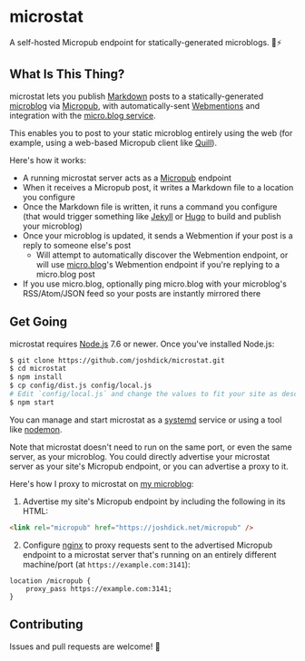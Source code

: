 # microstat

A self-hosted Micropub endpoint for statically-generated microblogs. 📝⚡️

## What Is This Thing?

microstat lets you publish [Markdown](https://en.wikipedia.org/wiki/Markdown) posts to a statically-generated [microblog](https://en.wikipedia.org/wiki/Microblogging) via [Micropub](https://indieweb.org/Micropub), with automatically-sent [Webmentions](https://indieweb.org/Webmention) and integration with the [micro.blog service](https://micro.blog).

This enables you to post to your static microblog entirely using the web (for example, using a web-based Micropub client like [Quill](https://quill.p3k.io)).

Here's how it works:

- A running microstat server acts as a [Micropub](https://indieweb.org/Micropub) endpoint
- When it receives a Micropub post, it writes a Markdown file to a location you configure
- Once the Markdown file is written, it runs a command you configure (that would trigger something like [Jekyll](https://jekyllrb.com/) or [Hugo](https://gohugo.io/) to build and publish your microblog)
- Once your microblog is updated, it sends a Webmention if your post is a reply to someone else's post
  - Will attempt to automatically discover the Webmention endpoint, or will use [micro.blog](https://micro.blog)'s Webmention endpoint if you're replying to a micro.blog post
- If you use micro.blog, optionally ping micro.blog with your microblog's RSS/Atom/JSON feed so your posts are instantly mirrored there

## Get Going

microstat requires [Node.js](https://nodejs.org) 7.6 or newer. Once you've installed Node.js:

```bash
$ git clone https://github.com/joshdick/microstat.git
$ cd microstat
$ npm install
$ cp config/dist.js config/local.js
# Edit `config/local.js` and change the values to fit your site as described by the comments above each value
$ npm start
```

You can manage and start microstat as a [systemd](https://en.wikipedia.org/wiki/Systemd) service or using a tool like [nodemon](https://nodemon.io).

Note that microstat doesn't need to run on the same port, or even the same server, as your microblog. You could directly advertise your microstat server as your site's Micropub endpoint, or you can advertise a proxy to it.

Here's how I proxy to microstat on [my microblog](https://joshdick.net/microblog):

1. Advertise my site's Micropub endpoint by including the following in its HTML:

```html
<link rel="micropub" href="https://joshdick.net/micropub" />
```

2. Configure [nginx](https://nginx.org) to proxy requests sent to the advertised Micropub endpoint to a microstat server that's running on an entirely different machine/port (at `https://example.com:3141`):

```nginx
location /micropub {
	proxy_pass https://example.com:3141;
}
```

## Contributing

Issues and pull requests are welcome! 🙂
